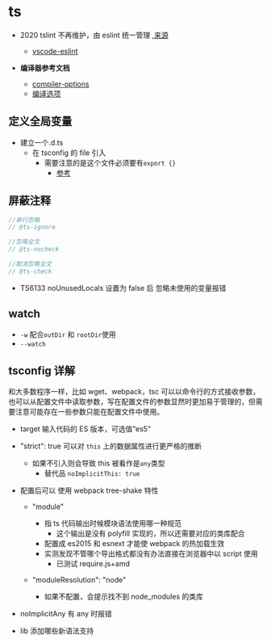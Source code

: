 # ts

- 2020 tslint 不再维护，由 eslint 统一管理 ,[来源](https://github.com/palantir/tslint/issues/4534)

  - [vscode-eslint](https://github.com/microsoft/vscode-eslint#settings-migration)

- **编译器参考文档**
  - [compiler-options](https://www.typescriptlang.org/docs/handbook/compiler-options.html)
  - [编译选项](https://www.tslang.cn/docs/handbook/compiler-options.html)

## 定义全局变量

- 建立一个.d.ts
  - 在 tsconfig 的 file 引入
    - 需要注意的是这个文件必须要有`export {}`
      - [参考](https://blog.CSDN.net/n6308/article/details/103236093)

## 屏蔽注释

```js
//单行忽略
// @ts-ignore

//忽略全文
// @ts-nocheck

//取消忽略全文
// @ts-check
```

- TS6133 noUnusedLocals 设置为 false 后 忽略未使用的变量报错

## watch

- `-w` 配合`outDir` 和 `rootDir`使用
- `--watch`

## tsconfig 详解

和大多数程序一样，比如 wget、webpack，tsc 可以以命令行的方式接收参数，也可以从配置文件中读取参数，写在配置文件的参数显然时更加易于管理的，但需要注意可能存在一些参数只能在配置文件中使用。

- target 输入代码的 ES 版本，可选值“es5”
- "strict": true 可以对 `this` 上的数据属性进行更严格的推断

  - 如果不引入则会导致 this 被看作是`any`类型
    - 替代品 `noImplicitThis: true`

- 配置后可以 使用 webpack tree-shake 特性

  - "module"

    - 指 ts 代码输出时候模块语法使用哪一种规范
      - 这个输出是没有 polyfill 实现的，所以还需要对应的类库配合
    - 配置成 es2015 和 esnext 才能使 webpack 的热加载生效
    - 实测发现不管哪个导出格式都没有办法直接在浏览器中以 script 使用
      - 已测试 require.js+amd

  - "moduleResolution": "node"
    - 如果不配置，会提示找不到 node_modules 的类库

- noImplicitAny 有 any 时报错
- lib 添加哪些新语法支持
